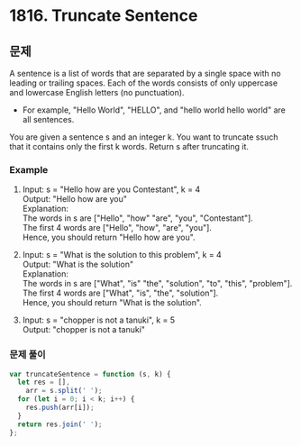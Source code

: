 # 1816. Truncate Sentence

## 문제

A sentence is a list of words that are separated by a single space with no leading or trailing spaces. Each of the words consists of only uppercase and lowercase English letters (no punctuation).

- For example, "Hello World", "HELLO", and "hello world hello world" are all sentences.

You are given a sentence s​​​​​​ and an integer k​​​​​​. You want to truncate s​​​​​​ such that it contains only the first k​​​​​​ words. Return s​​​​​​ after truncating it.

### Example

1. Input: s = "Hello how are you Contestant", k = 4  
   Output: "Hello how are you"  
   Explanation:  
   The words in s are ["Hello", "how" "are", "you", "Contestant"].  
   The first 4 words are ["Hello", "how", "are", "you"].  
   Hence, you should return "Hello how are you".

2. Input: s = "What is the solution to this problem", k = 4  
   Output: "What is the solution"  
   Explanation:  
   The words in s are ["What", "is" "the", "solution", "to", "this", "problem"].  
   The first 4 words are ["What", "is", "the", "solution"].  
   Hence, you should return "What is the solution".

3. Input: s = "chopper is not a tanuki", k = 5  
   Output: "chopper is not a tanuki"

### 문제 풀이

```js
var truncateSentence = function (s, k) {
  let res = [],
    arr = s.split(' ');
  for (let i = 0; i < k; i++) {
    res.push(arr[i]);
  }
  return res.join(' ');
};
```
